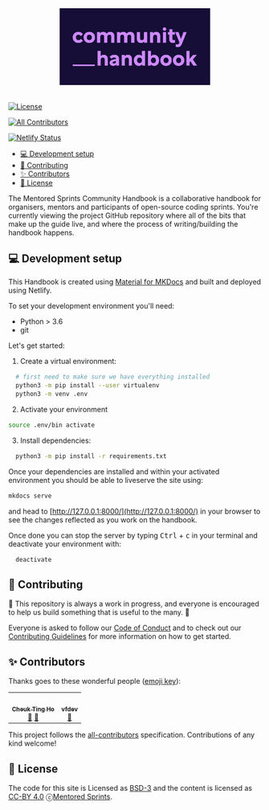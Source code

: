 
<div align="center">
 <img alt="Logo" src="./assets/logos/community_handbook_lilac.png" width="300" />
</div>
<br>

[![License](https://img.shields.io/badge/License-BSD%203--Clause-gray.svg?colorA=2D2A56&colorB=7A76C2&style=flat.svg)](https://opensource.org/licenses/BSD-3-Clause)
<!-- ALL-CONTRIBUTORS-BADGE:START - Do not remove or modify this section -->
[![All Contributors](https://img.shields.io/badge/all_contributors-2-orange.svg?style=flat-square)](#contributors-)
<!-- ALL-CONTRIBUTORS-BADGE:END -->

[![Netlify Status](https://api.netlify.com/api/v1/badges/a346e877-a9e6-4cb8-a56b-22b791a3c734/deploy-status)](https://app.netlify.com/sites/mentored-sprints/deploys)

- [:computer: Development setup](#computer-development-setup)
- [:pencil: Contributing](#pencil-contributing)
- [:sparkles: Contributors](#sparkles-contributors)
- [:book: License](#book-license)

The Mentored Sprints Community Handbook is a collaborative handbook for organisers, mentors and participants of open-source coding sprints.  You're currently viewing the project GitHub repository where all of the bits that make up the guide live, and where the process of writing/building the handbook happens.

## :computer: Development setup

This Handbook is created using [Material for MKDocs](https://squidfunk.github.io/mkdocs-material/) and built and deployed using Netlify.

To set your development environment you'll need:

- Python > 3.6
- git

Let's get started:

1. Create a virtual environment:

```sh
  # first need to make sure we have everything installed
  python3 -m pip install --user virtualenv
  python3 -m venv .env
```

2. Activate your environment

```bash
source .env/bin activate
```

3. Install dependencies:

```sh
  python3 -m pip install -r requirements.txt
```

Once your dependencies are installed and within your activated environment you should be able to liveserve the site using:

```sh
mkdocs serve
```

and head to [http://127.0.0.1:8000/](http://127.0.0.1:8000/) in your browser to see the changes reflected as you work on the handbook.

Once done you can stop the server by typing <kbd>Ctrl</kbd> + <kbd>c</kbd> in your terminal and deactivate your environment with:

```sh
  deactivate
```

## :pencil: Contributing

:construction: This repository is always a work in progress, and everyone is encouraged to help us build something that is useful to the many. :construction:

Everyone is asked to follow our [Code of Conduct](https://mentored-sprints.dev/code-conduct/code-conduct/) and to check out our [Contributing Guidelines](./CONTRIBUTING.md) for more information on how to get started.

## :sparkles: Contributors

Thanks goes to these wonderful people ([emoji key](https://allcontributors.org/docs/en/emoji-key)):

<!-- ALL-CONTRIBUTORS-LIST:START - Do not remove or modify this section -->
<!-- prettier-ignore-start -->
<!-- markdownlint-disable -->
<table>
  <tr>
    <td align="center"><a href="http://cheuk.dev"><img src="https://avatars1.githubusercontent.com/u/28761465?v=4" width="100px;" alt=""/><br /><sub><b>Cheuk Ting Ho</b></sub></a><br /><a href="https://github.com/pycon-mentored-sprints/community-handbook/commits?author=Cheukting" title="Documentation">📖</a> <a href="#ideas-Cheukting" title="Ideas, Planning, & Feedback">🤔</a></td>
    <td align="center"><a href="https://github.com/vfdev-5"><img src="https://avatars0.githubusercontent.com/u/2459423?v=4" width="100px;" alt=""/><br /><sub><b>vfdev</b></sub></a><br /><a href="https://github.com/pycon-mentored-sprints/community-handbook/issues?q=author%3Avfdev-5" title="Bug reports">🐛</a></td>
  </tr>
</table>

<!-- markdownlint-enable -->
<!-- prettier-ignore-end -->
<!-- ALL-CONTRIBUTORS-LIST:END -->

This project follows the [all-contributors](https://github.com/all-contributors/all-contributors) specification. Contributions of any kind welcome!


## :book: License

The code for this site is Licensed as [BSD-3](https://opensource.org/licenses/BSD-3-Clause) and the content is licensed as
[CC-BY 4.0](http://creativecommons.org/licenses/by/4.0/) ⓒ[Mentored Sprints][MS-website].


<!-- Links -->
[MS-website]: https://mentored-sprints.dev
[community-handbook-repo]: https://github.com/pycon-mentored-sprints/community-handbook
